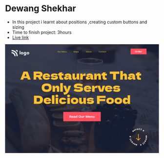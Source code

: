 # Dewang Shekhar

- In this project i learnt about positions ,creating custom buttons and sizing
- Time to finish project: 3hours
- [Live link](https://restaurantproj2.netlify.app)

![screenshot](./2.png)
